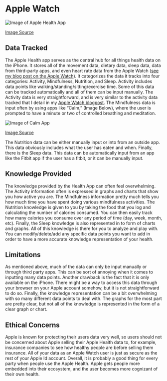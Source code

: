 # Apple Watch

![Image of Apple Health App](https://support.apple.com/library/content/dam/edam/applecare/images/en_US/iOS/ios11-3-iphone8-health-health-data.jpg)

[Image Source](https://support.apple.com/library/content/dam/edam/applecare/images/en_US/iOS/ios11-3-iphone8-health-health-data.jpg)

## Data Tracked
The Apple Health app serves as the central hub for all things health data on the iPhone. It stores all of the movement data, dietary data, sleep data, data from third-party apps, and even heart rate data from the Apple Watch ([see my blog post on the Apple Watch](AppleWatch.md)). It categorizes the data it tracks into four categories: Activity, Mindfulness, Nutrition, and Sleep. Activity includes data points like walking/standing/sitting/exercise time. Some of this data can be tracked automatically and all of them can be input manually. The Activity data is very straightforward, and is very similar to the activity data tracked that I detail in my [Apple Watch blogpost](AppleWatch.md). The Mindfulness data is input often by using apps like “Calm,” (Image Below), where the user is prompted to have a minute or two of controlled breathing and meditation.

![Image of Calm App](https://is2-ssl.mzstatic.com/image/thumb/Purple128/v4/ba/01/e3/ba01e337-6bc3-10b7-4e2a-c22ec28d467c/pr_source.png/300x0w.jpg)

[Image Source](https://is2-ssl.mzstatic.com/image/thumb/Purple128/v4/ba/01/e3/ba01e337-6bc3-10b7-4e2a-c22ec28d467c/pr_source.png/300x0w.jpg)

The Nutrition data can be either manually input or into from an outside app. This data obviously includes what the user has eaten and when. Finally, there is the Sleep data. This data can be automatically input from an app like the Fitbit app if the user has a fitbit, or it can be manually input.

## Knowledge Provided
The knowledge provided by the Health App can often feel overwhelming. The Activity information often is expressed in graphs and charts that show you how active you are. The Mindfulness information pretty much tells you how much time you have spent doing various mindfulness activities. The Nutrition knowledge is given to you by taking the food that you log and calculating the number of calories consumed. You can then easily track how many calories you consume over any period of time (day, week, month, etc). Finally, the Sleep knowledge is also represented in to form of charts and graphs. All of this knowledge is there for you to analyze and play with. You can modify/delete/add any specific data points you want to add in order to have a more accurate knowledge representation of your health.

## Limitations
As mentioned above, much of the data can only be input manually or through third party apps. This can be sort of annoying when it comes to inputting many data points. Another drawback is the fact that it is only available on the iPhone. There might be a way to access this data through your browser on your Apple account somehow, but it is not straightforward to do so. Finally, the knowledge representation can be a bit overwhelming with so many different data points to deal with. The graphs for the most part are pretty clear, but not all of the knowledge is represented in the form of a clear graph or chart.

## Ethical Concerns
Apple is known for protecting their users data very well, so users should not be concerned about Apple selling their Apple Health data to, for example, insurance companies to see how healthy people are before selling them insurance. All of your data as an Apple Watch user is just as secure as the rest of your Apple Id account. Overall, it is probably a good thing for every party when people use the Apple Health. Apple gets people more embedded into their ecosystem, and the user becomes more cognizant of their own health.
